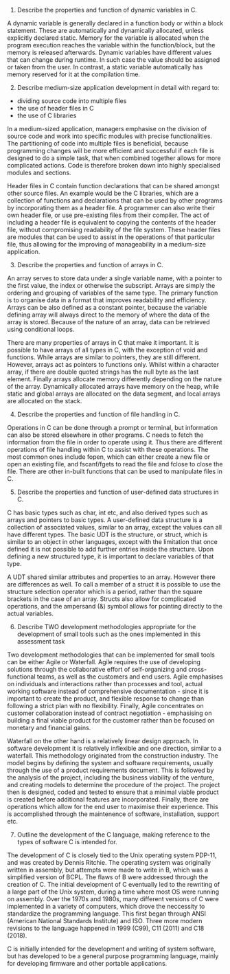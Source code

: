 1. Describe the properties and function of dynamic variables in C.

A dynamic variable is generally declared in a function body or within a block statement. These are automatically and dynamically allocated, unless explicitly declared static. Memory for the variable is allocated when the program execution reaches the variable within the function/block, but the memory is released afterwards.
Dynamic variables have different values that can change during runtime. In such case the value should be assigned or taken from the user. In contrast, a static variable automatically has memory reserved for it at the compilation time.

2. Describe medium-size application development in detail with
regard to:
- dividing source code into multiple files
- the use of header files in C
- the use of C libraries

In a medium-sized application, managers emphasise on the division of source code and work into specific modules with precise functionalities. The partitioning of code into multiple files is beneficial, because programming changes will be more efficient and successful if each file is designed to do a simple task, that when combined together allows for more complicated actions. Code is therefore broken down into highly specialised modules and sections.

Header files in C contain function declarations that can be shared amongst other source files. An example would be the C libraries, which are a collection of functions and declarations that can be used by other programs by incorporating them as a header file. A programmer can also write their own header file, or use pre-existing files from their compiler. The act of including a header file is equivalent to copying the contents of the header file, without compromising readability of the file system. These header files are modules that can be used to assist in the operations of that particular file, thus allowing for the improving of manageability in a medium-size application.

3. Describe the properties and function of arrays in C.

An array serves to store data under a single variable name, with a pointer to the first value, the index or otherwise the subscript. Arrays are simply the ordering and grouping of variables of the same type. The primary function is to organise data in a format that improves readability and efficiency. Arrays can be also defined as a constant pointer, because the variable defining array will always direct to the memory of where the data of the array is stored. Because of the nature of an array, data can be retrieved using conditional loops.

There are many properties of arrays in C that make it important. It is possible to have arrays of all types in C, with the exception of void and functions. While arrays are similar to pointers, they are still different. However, arrays act as pointers to functions only. Whilst within a character array, if there are double quoted strings has the null byte as the last element. Finally arrays allocate memory differently depending on the nature of the array. Dynamically allocated arrays have memory on the heap, while static and global arrays are allocated on the data segment, and local arrays are allocated on the stack.

4. Describe the properties and function of file handling in C.

Operations in C can be done through a prompt or terminal, but information can also be stored elsewhere in other programs. C needs to fetch the information from the file in order to operate using it. Thus there are different operations of file handling within C to assist with these operations. The most common ones include fopen, which can either create a new file or open an existing file, and fscanf/fgets to read the file and fclose to close the file. There are other in-built functions that can be used to manipulate files in C.

5.  Describe the properties and function of user-defined data
structures in C.

C has basic types such as char, int etc, and also derived types such as arrays and pointers to basic types. A user-defined data structure is a collection of associated values, similar to an array, except the values can all have different types. The basic UDT is the structure, or struct, which is similar to an object in other languages, except with the limitation that once defined it is not possible to add further entries inside the structure. Upon defining a new structured type, it is important to declare variables of that type.

A UDT shared similar attributes and properties to an array. However there are differences as well. To call a member of a struct it is possible to use the structure selection operator which is a period, rather than the square brackets in the case of an array. Structs also allow for complicated operations, and the ampersand (&) symbol allows for pointing directly to the actual variables.

6. Describe TWO development methodologies appropriate for the
development of small tools such as the ones implemented in this
assessment task

Two development methodologies that can be implemented for small tools can be either Agile or Waterfall. Agile requires the use of developing solutions through the collaborative effort of self-organizing and cross-functional teams, as well as the customers and end users. Agile emphasises on individuals and interactions rather than processes and tool, actual working software instead of comprehensive documentation - since it is important to create the product, and flexible response to change than following a strict plan with no flexibility. Finally, Agile concentrates on customer collaboration instead of contract negotiation - emphasising on building a final viable product for the customer rather than be focused on monetary and financial gains.

Waterfall on the other hand is a relatively linear design approach. In software development it is relatively inflexible and one direction, similar to a waterfall. This methodology originated from the construction industry. The model begins by defining the system and software requirements, usually through the use of a product requirements document. This is followed by the analysis of the project, including the business viability of the venture, and creating models to determine the procedure of the project. The project then is designed, coded and tested to ensure that a minimal viable product is created before additional features are incorporated. Finally, there are operations which allow for the end user to maximise their experience. This is accomplished through the maintenence of software, installation, support etc.

7. Outline the development of the C language, making reference to the types of software C is intended for.

The development of C is closely tied to the Unix operating system PDP-11, and was created by Dennis Ritchie. The operating system was originally written in assembly, but attempts were made to write in B, which was a simplified version of BCPL. The flaws of B were addressed through the creation of C. The initial development of C eventually led to the rewriting of a large part of the Unix system, during a time where most OS were running on assembly. Over the 1970s and 1980s, many different versions of C were implemented in a variety of computers, which drove the neccessity to standardize the programming language. This first began through ANSI (American National Standards Institute) and ISO. Three more modern revisions to the language happened in 1999 (C99), C11 (2011) and C18 (2018).

C is initially intended for the development and writing of system software, but has developed to be a general purpose programming language, mainly for developing firmware and other portable applications.